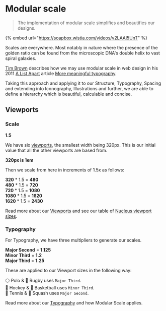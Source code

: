 # Modular scale

> The implementation of modular scale simplifies and beautifies our designs.

{% embed url="https://soapbox.wistia.com/videos/v2LAAl5UnT" %}

Scales are everywhere. Most notably in nature where the presence of the golden ratio can be found from the microscopic DNA's double helix to vast spiral galaxies.

[Tim Brown](https://tbrown.org/) describes how we may use modular scale in web design in his 2011 [A List Apart](https://alistapart.com/) article [More meaningful typography](https://alistapart.com/article/more-meaningful-typography/).

Taking this approach and applying it to our Structure, Typography, Spacing and extending into Iconography, Illustrations and further, we are able to define a hierarchy which is beautiful, calculable and concise.

## Viewports

### Scale
**1.5**

We have six [viewports](https://docs.britishgas.design/foundation/viewports), the smallest width being 320px. This is our initial value that all the other viewports are based from.

**320px is 1em**

Then we scale from here in increments of 1.5x as follows:

**320** * 1.5 = **480**  
**480** * 1.5 = **720**  
**720** * 1.5 = **1080**  
**1080** * 1.5 = **1620**  
**1620** * 1.5 = **2430**  

Read more about our [Viewports](https://docs.britishgas.design/foundation/viewports) and see our table of [Nucleus viewport sizes](https://docs.britishgas.design/foundation/viewports).

### Typography

For Typography, we have three multipliers to generate our scales.

**Major Second** = **1.125**  
**Minor Third**  = **1.2**  
**Major Third**  = **1.25**  

These are applied to our Viewport sizes in the following way:

⚪️ Polo & 🏉 Rugby uses `Major Third`.  
🏑 Hockey & 🏀 Basketball uses `Minor Third`.  
🎾 Tennis & 🔵 Squash uses `Major Second`.

Read more about our [Typography](https://docs.britishgas.design/foundation/typography) and how Modular Scale applies.
